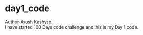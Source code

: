 # day1_code
Author-Ayush Kashyap.
<br>
I have started 100 Days code challenge and this is my Day 1 code.
